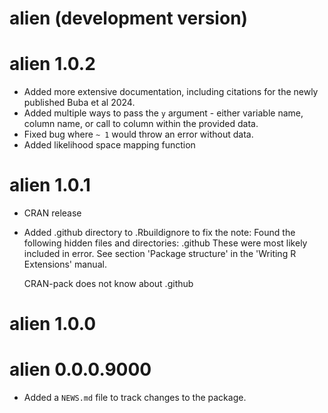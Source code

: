 # alien (development version)

# alien 1.0.2

* Added more extensive documentation, including citations for the newly published Buba et al 2024.
* Added multiple ways to pass the `y` argument - either variable name, column name, or call to column within the provided data.
* Fixed bug where `~ 1` would throw an error without data.
* Added likelihood space mapping function

# alien 1.0.1

* CRAN release
* Added .github directory to .Rbuildignore to fix the note:
  Found the following hidden files and directories:
   .github
  These were most likely included in error. See section 'Package
  structure' in the 'Writing R Extensions' manual.

  CRAN-pack does not know about
   .github

# alien 1.0.0

# alien 0.0.0.9000

* Added a `NEWS.md` file to track changes to the package.
